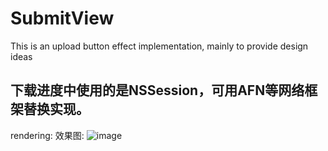 # SubmitView
This is an upload button effect implementation, mainly to provide design ideas
## 下载进度中使用的是NSSession，可用AFN等网络框架替换实现。


rendering: 效果图:
 ![image](https://github.com/DMDavid/SubmitView/blob/master/SubmitView/rendering.gif)
